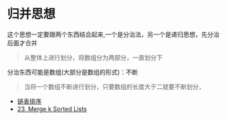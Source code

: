 # 归并思想
这个思想一定要跟两个东西结合起来,一个是分治法，另一个是递归思想，先分治后面才合并

   > 从整体上进行划分，将数组分为两部分，一直划分下 
   
   
分治东西可能是数组(大部分是数组的形式)：不断
> 当将一个数组不断进行划分，只要数组的长度大于二就要不断划分，

- [链表排序](https://mp.csdn.net/mdeditor/82918376#)
- [23. Merge k Sorted Lists](https://leetcode.com/problems/merge-k-sorted-lists/discuss/10522/My-simple-java-Solution-use-recursion)

